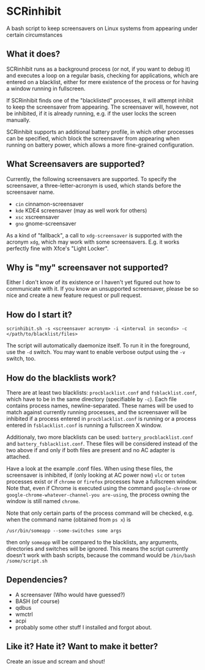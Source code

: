 # SCRinhibit
A bash script to keep screensavers on Linux systems from appearing under certain circumstances

## What it does?
SCRinhibit runs as a background process (or not, if you want to debug it) and executes a loop on a regular basis, checking for applications, which are entered on a blacklist, either for mere existence of the process or for having a window running in fullscreen.

If SCRinhibit finds one of the "blacklisted" processes, it will attempt inhibit to keep the screensaver from appearing. The screensaver will, however, not be inhibited, if it is already running, e.g. if the user locks the screen manually.

SCRinhibit supports an additional battery profile, in which other processes can be specified, which block the screensaver from appearing when running on battery power, which allows a more fine-grained configuration.

## What Screensavers are supported?
Currently, the following screensavers are supported. To specify the screensaver, a three-letter-acronym is used, which stands before the screensaver name.

- `cin`    cinnamon-screensaver
- `kde`    KDE4 screensaver (may as well work for others)
- `xsc`    xscreensaver
- `gno`    gnome-screensaver

As a kind of "fallback", a call to `xdg-screensaver` is supported with the acronym `xdg`, which may work with some screensavers. E.g. it works perfectly fine with Xfce's "Light Locker".

## Why is "my" screensaver not supported?
Either I don't know of its existence or I haven't yet figured out how to communicate with it. If you know an unsupported screensaver, please be so nice and create a new feature request or pull request.

## How do I start it?

    scrinhibit.sh -s <screensaver acronym> -i <interval in seconds> -c </path/to/blacklist/files>

The script will automatically daemonize itself. To run it in the foreground, use the `-d` switch. You may want to enable verbose output using the `-v` switch, too.

## How do the blacklists work?
There are at least two blacklists: `procblacklist.conf` and `fsblacklist.conf`, which have to be in the same directory (specifiable by `-c`). Each file contains process names, newline-separated. These names will be used to match against currently running processes, and the screensaver will be inhibited if a process entered in `procblacklist.conf` is running or a process entered in `fsblacklist.conf` is running a fullscreen X window.

Additionaly, two more blacklists can be used: `battery_procblacklist.conf` and `battery_fsblacklist.conf`. These files will be considered instead of the two above if and only if both files are present and no AC adapter is attached.

Have a look at the example .conf files. When using these files, the screensaver is inhibited, if (only looking at AC power now) `vlc` or `totem` processes exist or if `chrome` or `firefox` processes have a fullscreen window. Note that, even if Chrome is executed using the command `google-chrome` or `google-chrome-whatever-channel-you are-using`, the process owning the window is still named `chrome`.

Note that only certain parts of the process command will be checked, e.g. when the command name (obtained from `ps x`) is

    /usr/bin/someapp --some-switches some args
    
then only `someapp` will be compared to the blacklists, any arguments, directories and switches will be ignored. This means the script currently doesn't work with bash scripts, because the command would be `/bin/bash /some/script.sh`

## Dependencies?

- A screensaver (Who would have guessed?)
- BASH (of course)
- qdbus
- wmctrl
- acpi
- probably some other stuff I installed and forgot about.

## Like it? Hate it? Want to make it better?
Create an issue and scream and shout!
